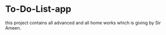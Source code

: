# To-Do-List-app
this project contains all advanced and all home works which is giving by Sir Ameen.
